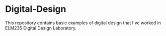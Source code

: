 # Digital-Design
This repository contains basic examples of digital design that I've worked in ELM235 Digital Design Laboratory.
